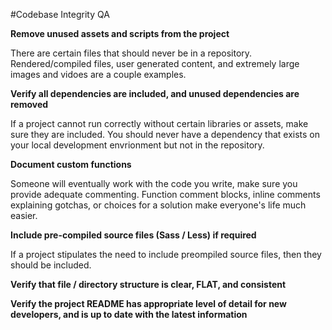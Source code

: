 #Codebase Integrity QA

**Remove unused assets and scripts from the project**

There are certain files that should never be in a repository. Rendered/compiled files, user generated content, and extremely large images and vidoes are a couple examples. 

**Verify all dependencies are included, and unused dependencies are removed**

If a project cannot run correctly without certain libraries or assets, make sure they are included. You should never have a dependency that exists on your local development envrionment but not in the repository.

**Document custom functions**

Someone will eventually work with the code you write, make sure you provide adequate commenting. Function comment blocks, inline comments explaining gotchas, or choices for a solution make everyone's life much easier.

**Include pre-compiled source files (Sass / Less) if required**

If a project stipulates the need to include preompiled source files, then they should be included.

**Verify that file / directory structure is clear, FLAT, and consistent**

**Verify the project README has appropriate level of detail for new developers, and is up to date with the latest information**
